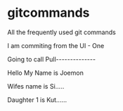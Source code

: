 # gitcommands
All the frequently used git commands

I am commiting from the UI - One

Going to call Pull--------------

Hello My Name is Joemon

Wifes name is Si.....

Daughter 1 is Kut......
